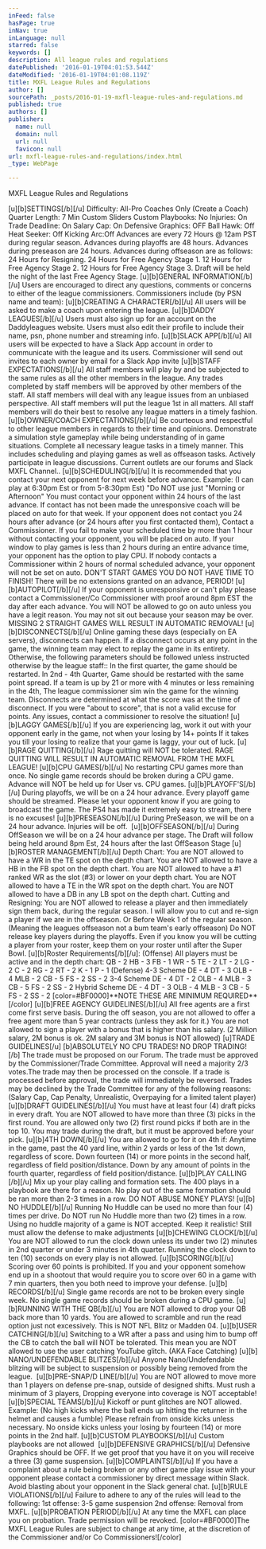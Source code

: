 ```yaml
---
inFeed: false
hasPage: true
inNav: true
inLanguage: null
starred: false
keywords: []
description: All league rules and regulations
datePublished: '2016-01-19T04:01:53.544Z'
dateModified: '2016-01-19T04:01:08.119Z'
title: MXFL League Rules and Regulations
author: []
sourcePath: _posts/2016-01-19-mxfl-league-rules-and-regulations.md
published: true
authors: []
publisher:
  name: null
  domain: null
  url: null
  favicon: null
url: mxfl-league-rules-and-regulations/index.html
_type: WebPage

---
```

MXFL League Rules and Regulations

\[u\]\[b\]SETTINGS\[/b\]\[/u\]
Difficulty: All-Pro
Coaches Only (Create a Coach)
Quarter Length: 7 Min
​Custom Sliders
Custom Playbooks: No
Injuries: On
Trade Deadline: On
Salary Cap: On
​Defensive Graphics: OFF 
Ball Hawk: Off
Heat Seeker: Off
Kicking Arc:Off
Advances are every 72 Hours @ 12am PST during regular season. 
Advances during playoffs are 48 hours. 
Advances during preseason are 24 hours. 
Advances during offseason are as follows:
24 Hours for Resigning.
24 Hours for Free Agency Stage 1\.
12 Hours for Free Agency Stage 2\.
12 Hours for Free Agency Stage 3\.
Draft will be held the night of the last Free Agency Stage.
\[u\]​​​​​​\[b\]GENERAL INFORMATION\[/b\]\[/u\]
Users are encouraged to direct any questions, comments or concerns to either of the league commissioners. 
Commissioners include (by PSN name and team): 
\[u\]\[b\]CREATING A CHARACTER\[/b\]\[/u\]
All users will be asked to make a coach upon entering the league. 
\[u\]\[b\]DADDY LEAGUES\[/b\]\[/u\]
Users must also sign up for an account on the Daddyleagues website. 
Users must also edit their profile to include their name, psn, phone number and streaming info.
\[u\]\[b\]SLACK APP\[/b\]\[/u\]
All users will be expected to have a Slack App account in order to communicate with the league and its users. 
Commissioner will send out invites to each owner by email for a Slack App invite
\[u\]\[b\]STAFF EXPECTATIONS\[/b\]\[/u\]
All staff members will play by and be subjected to the same rules as all the other members in the league. 
Any trades completed by staff members will be approved by other members of the staff. 
All staff members will deal with any league issues from an unbiased perspective. 
All staff members will put the league 1st in all matters. 
All staff members will do their best to resolve any league matters in a timely fashion.
\[u\]\[b\]OWNER/COACH EXPECTATIONS\[/b\]\[/u\]
Be courteous and respectful to other league members in regards to their time and opinions. 
Demonstrate a simulation style gameplay while being understanding of in game situations. 
Complete all necessary league tasks in a timely manner. This includes scheduling and playing games as well as offseason tasks. 
Actively participate in league discussions. Current outlets are our forums and Slack MXFL Channel..
\[u\]\[b\]SCHEDULING\[/b\]\[/u\]
It is recommended that you contact your next opponent for next week before advance. 
Example: (I can play at 6:30pm Est or from 5-8:30pm Est) 
"Do NOT use just "Morning or Afternoon" 
You must contact your opponent within 24 hours of the last advance. If contact has not been made the unresponsive coach will be placed on auto for that week. 
If your opponent does not contact you 24 hours after advance (or 24 hours after you first contacted them), Contact a Commissioner. 
If you fail to make your scheduled time by more than 1 hour without contacting your opponent, you will be placed on auto.
If your window to play games is less than 2 hours during an entire advance time, your opponent has the option to play CPU. 
If nobody contacts a Commissioner within 2 hours of normal scheduled advance, your opponent will not be set on auto. 
DON'T START GAMES YOU DO NOT HAVE TIME TO FINISH!​ 
There will be no extensions granted on an advance, PERIOD!
\[u\]\[b\]AUTOPILOT\[/b\]\[/u\]
If your opponent is unresponsive or can't play please contact a Commissioner/Co Commissioner with proof around 8pm EST the day after each advance. 
​You will NOT be allowed to go on auto unless you have a legit reason. You may not sit out because your season may be over. 
MISSING 2 STRAIGHT GAMES WILL RESULT IN AUTOMATIC REMOVAL!
\[u\]\[b\]DISCONNECTS\[/b\]\[/u\]
Online gaming these days (especially on EA servers), disconnects can happen. 
If a disconnect occurs at any point in the game, the winning team may elect to replay the game in its entirety. Otherwise, the following parameters should be followed unless instructed otherwise by the league staff:: 
In the first quarter, the game should be restarted. 
In 2nd - 4th Quarter, Game should be restarted with the same point spread. 
​If a team is up by 21 or more with 4 minutes or less remaining in the 4th, The league commissioner sim win the game for the winning team. 
Disconnects are determined at what the score was at the time of disconnect. If you were "about to score", that is not a valid excuse for points. 
Any issues, contact a commissioner​ to resolve the situation! 
\[u\]\[b\]LAGGY GAMES\[/b\]\[/u\]
If you are experiencing lag, work it out with your opponent early in the game, not when your losing by 14+ points 
If it takes you till your losing to realize that your game is laggy, your out of luck.
\[u\]​\[b\]RAGE QUITTING\[/b\]\[/u\]
Rage quitting will NOT be tolerated. 
RAGE QUITTING WILL RESULT IN AUTOMATIC REMOVAL FROM THE MXFL LEAGUE!
\[u\]​\[b\]CPU GAMES\[/b\]​\[/u\]
​No restarting CPU games more than once. 
No single game records should be broken during a CPU game. 
Advance will NOT be held up for User vs. CPU games.
\[u\]\[b\]​​​PLAYOFF'S\[/b\]\[/u\]
During playoffs, we will be on a 24 hour advance. Every playoff game should be streamed. Please let your opponent know if you are going to broadcast the game. 
The PS4 has made it extremely easy to stream, there is no excuses!
\[u\]\[b\]​​​PRESEASON\[/b\]\[/u\]
During PreSeason, we will be on a 24 hour advance. 
Injuries will be off.
​
​​​\[u\]\[b\]OFFSEASON\[/b\]\[/u\]
During OffSeason we will be on a 24 hour advance per stage. 
The Draft will follow being held around 8pm Est, 24 hours after the last OffSeason Stage
\[u\]​​​\[b\]ROSTER MANAGEMENT\[/b\]\[/u\]
Depth Chart: 
You are NOT allowed to have a WR in the TE spot on the depth chart. 
You are NOT allowed to have a HB in the FB spot on the depth chart. 
You are NOT allowed to have a \#1 ranked WR as the slot (\#3) or lower on your depth chart. 
You are NOT allowed to have a TE in the WR spot on the depth chart. 
You are NOT allowed to have a DB in any LB spot on the depth chart. 
Cutting and Resigning: 
You are NOT allowed to release a player and then immediately sign them back, during the regular season. 
I will allow you to cut and re-sign a player if we are in the offseason. Or Before Week 1 of the regular season. 
(Meaning the leagues offseason not a bum team's early offseason)
Do NOT release key players during the playoffs. Even if you know you will be cutting a player from your roster, keep them on your roster until after the Super Bowl. 
\[u\]\[b\]Roster Requirements\[/b\]\[/u\]: 
(Offense) 
All players must be active and in the depth chart: 
QB - 2 
HB - 3 
FB - 1 
WR - 5 
TE - 2 
LT - 2 
LG - 2 
C - 2 
RG - 2 
​RT - 2 
​K - 1 
​P - 1 
(Defense) 
4-3 Scheme 
​DE - 4 
DT - 3 
OLB - 4 
MLB - 2 
CB - 5 
​FS - 2 
SS - 2 
3-4 Scheme 
DE - 4 
DT - 2 
​OLB - 4 
MLB - 3 
CB - 5 
​FS - 2 
SS - 2 
Hybrid Scheme 
DE - 4 
DT - 3 
​OLB - 4 
MLB - 3 
CB - 5 
​FS - 2 
SS - 2 
\[color=\#BF0000\]\*\*NOTE THESE ARE MINIMUM REQUIRED\*\*\[/color\]
\[u\]​​​\[b\]FREE AGENCY GUIDELINES\[/b\]\[/u\]
All free agents are a first come first serve basis. 
During the off season, you are not allowed to offer a free agent more than 5 year contracts (unless they ask for it.) 
You are not allowed to sign a player with a bonus that is higher than his salary. 
(2 Million salary, 2M bonus is ok. 2M salary and 3M bonus is NOT allowed)
\[u\]​​​TRADE GUIDELINES\[/u\]
\[b\]ABSOLUTELY NO CPU TRADES! 
NO DROP TRADING! \[/b\]
The trade must be proposed on our Forum. 
​The trade must be approved by the Commissioner/Trade Committee. 
Approval will need a majority 2/3 votes. 
​The trade may then be processed on the console. 
​If a trade is processed before approval, the trade will immediately be reversed. 
Trades may be declined by the Trade Committee for any of the following reasons: ​​​ 
(Salary Cap, Cap Penalty, Unrealistic, Overpaying for a limited talent player)
\[u\]\[b\]​​​DRAFT GUIDELINES\[/b\]\[/u\]
You must have at least four (4) draft picks in every draft. 
You are NOT allowed to have more than three (3) picks in the first round. 
You are allowed only two (2) first round picks if both are in the top 10\. 
You may trade during the draft, but it must be approved before your pick.
\[u\]\[b\]4TH DOWN\[/b\]\[/u\]
You are allowed to go for it on 4th if: 
​Anytime in the game, past the 40 yard line, within 2 yards or less of the 1st down, regardless of score.
Down fourteen (14) or more points in the second half, regardless of field position/distance.
Down by any amount of points in the fourth quarter, regardless of field position/distance.
\[u\]\[b\]​​​PLAY CALLING \[/b\]\[/u\]
Mix up your play calling and formation sets. The 400 plays in a playbook are there for a reason. 
No play out of the same formation should be ran more than 2-3 times in a row. 
DO NOT ABUSE MONEY PLAYS!
\[u\]\[b\]​​​NO HUDDLE\[/b\]\[/u\]
Running No Huddle can be used no more than four (4) times per drive. 
Do NOT run No Huddle more than two (2) times in a row. 
Using no huddle majority of a game is NOT accepted. Keep it realistic!
Still must allow the defense to make adjustments
\[u\]\[b\]​​​CHEWING CLOCK\[/b\]\[/u\]
You are NOT allowed to run the clock down unless its under two (2) minutes in 2nd quarter or under 3 minutes in 4th quarter. 
Running the clock down to ten (10) seconds on every play is not allowed.
\[u\]\[b\]​​​​SCORING\[/b\]\[/u\]
Scoring over 60 points is prohibited. 
If you and your opponent somehow end up in a shootout that would require you to score over 60 in a game with 7 min quarters, then you both need to improve your defense.
\[u\]\[b\]​​​RECORDS\[/b\]\[/u\]
Single game records are not to be broken every single week. 
No single game records should be broken during a CPU game.
​​​\[u\]\[b\]RUNNING WITH THE QB\[/b\]\[/u\]
You are NOT allowed to drop your QB back more than 10 yards. 
You are allowed to scramble and run the read option just not excessively. 
This is NOT NFL Blitz or Madden 04\.
​​​\[u\]\[b\]USER CATCHING\[/b\]\[/u\]
Switching to a WR after a pass and using him to bump off the CB to catch the ball will NOT be tolerated. 
This mean you are NOT allowed to use the user catching YouTube glitch. (AKA Face Catching)
\[u\]\[b\]​​​​​NANO/UNDEFENDABLE BLITZES\[/b\]\[/u\]
Anyone Nano/Undefendable blitzing will be subject to suspension or possibly being removed from the league.
​​​
\[u\]\[b\]PRE-SNAP/D LINE\[/b\]\[/u\]
You are NOT allowed to move more than 1 players on defense pre-snap, outside of designed shifts. 
Must rush a minimum of 3 players, Dropping everyone into coverage is NOT acceptable!
\[u\]\[b\]​​​SPECIAL TEAMS\[/b\]\[/u\]
Kickoff or punt glitches are NOT allowed. 
Example: (No high kicks where the ball ends up hitting the returner in the helmet and causes a fumble) 
Please refrain from onside kicks unless necessary. 
No onside kicks unless your losing by fourteen (14) or more points in the 2nd half.
\[u\]\[b\]​​​CUSTOM PLAYBOOKS\[/b\]\[/u\]
Custom playbooks are not allowed
​​​
\[u\]\[b\]DEFENSIVE GRAPHICS\[/b\]\[/u\]
Defensive Graphics should be OFF. 
If we get proof that you have it on you will receive a three (3) game suspension.
\[u\]\[b\]​​​​COMPLAINTS\[/b\]\[/u\]
If you have a complaint about a rule being broken or any other game play issue with your opponent please contact a commissioner by direct message within Slack.
Avoid blasting about your opponent in the Slack general chat.
\[u\]\[b\]​​​RULE VIOLATIONS\[/b\]\[/u\]
Failure to adhere to any of the rules will lead to the following: 
1st offense: ​​3-5 game suspension 
2nd offense: ​​Removal from MXFL.
\[u\]\[b\]PROBATION PERIOD\[/b\]\[/u\]
At any time the MXFL can place you on probation.
Trade permission will be revoked.
\[color=\#BF0000\]​The MXFL League Rules are subject to change at any time, at the discretion of the Commissioner and/or Co Commissioners!​\[/color\]